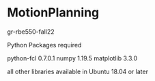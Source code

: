 # MotionPlanning
gr-rbe550-fall22

Python Packages required 

python-fcl                    0.7.0.1
numpy                         1.19.5
matplotlib                    3.3.0

all other libraries available in Ubuntu 18.04 or later 
